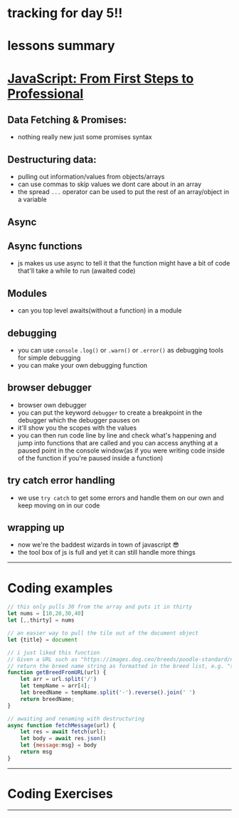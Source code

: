# tracking for day 5!!

# lessons summary

# [JavaScript: From First Steps to Professional][js1]


## Data Fetching & Promises:
- nothing really new just some promises syntax

## Destructuring data:
- pulling out information/values from objects/arrays
- can use commas to skip values we dont care about in an array
- the spread `...` operator can be used to put the rest of an array/object in a variable

## Async

## Async functions
- js makes us use async to tell it that the function might have a bit of code that'll take a while to run (awaited code)

## Modules
- can you top level awaits(without a function) in a module

## debugging
- you can use `console` `.log()` or `.warn()` or `.error()` as debugging tools for simple debugging
- you can make your own debugging function 

## browser debugger

- browser own debugger
- you can put the keyword `debugger` to create a breakpoint in the debugger which the debugger pauses on
- it'll show you the scopes with the values 
- you can then run code line by line and check what's happening and jump into functions that are called and you can access anything at a paused point in the console window(as if you were writing code inside of the function if you're paused inside a function)

## try catch error handling
- we use `try catch` to get some errors and handle them on our own and keep moving on in our code

## wrapping up
- now we're the baddest wizards in town of javascript 😎
- the tool box of js is full and yet it can still handle more things


---

# Coding examples

```js
// this only pulls 30 from the array and puts it in thirty
let nums = [10,20,30,40]
let [,,thirty] = nums
```

```js
// an easier way to pull the tile out of the document object
let {title} = document
```

```js
// i just liked this function
// Given a URL such as "https://images.dog.ceo/breeds/poodle-standard/n02113799_2280.jpg"
// return the breed name string as formatted in the breed list, e.g. "standard poodle"
function getBreedFromURL(url) {
    let arr = url.split('/')
    let tempName = arr[4];
    let breedName = tempName.split('-').reverse().join(' ')
    return breedName;
}
```

```js
// awaiting and renaming with destructuring
async function fetchMessage(url) {
    let res = await fetch(url);
    let body = await res.json()
    let {message:msg} = body
    return msg
}
```

---

# Coding Exercises


---


[js1]: https://frontendmasters.com/courses/javascript-first-steps/